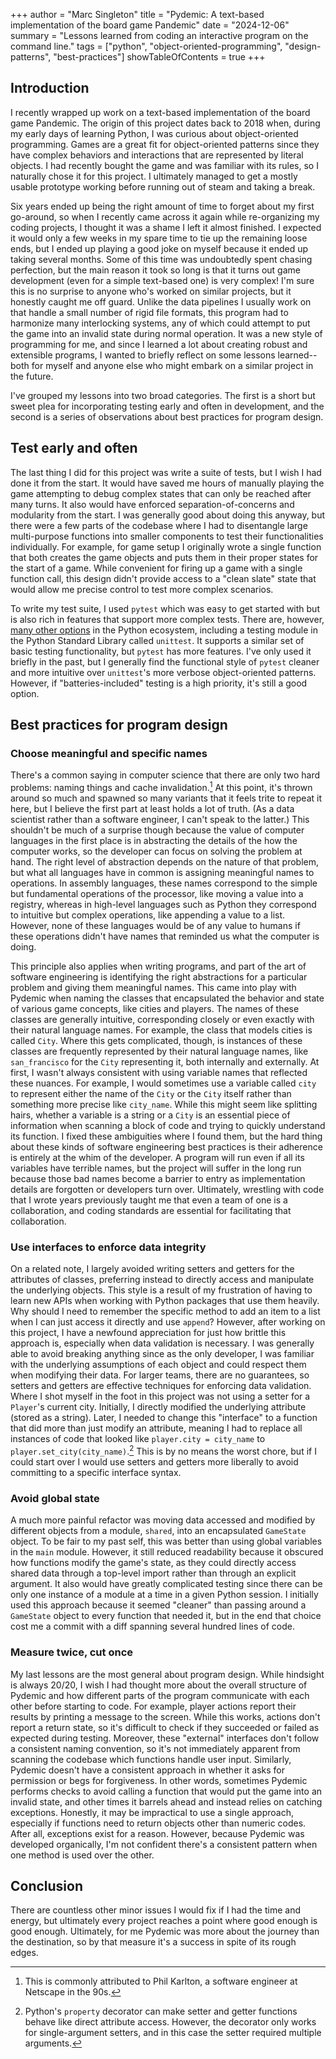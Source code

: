 +++
author = "Marc Singleton"
title = "Pydemic: A text-based implementation of the board game Pandemic"
date = "2024-12-06"
summary = "Lessons learned from coding an interactive program on the command line."
tags = ["python", "object-oriented-programming", "design-patterns", "best-practices"]
showTableOfContents = true
+++

## Introduction
I recently wrapped up work on a text-based implementation of the board game Pandemic. The origin of this project dates back to 2018 when, during my early days of learning Python, I was curious about object-oriented programming. Games are a great fit for object-oriented patterns since they have complex behaviors and interactions that are represented by literal objects. I had recently bought the game and was familiar with its rules, so I naturally chose it for this project. I ultimately managed to get a mostly usable prototype working before running out of steam and taking a break.

Six years ended up being the right amount of time to forget about my first go-around, so when I recently came across it again while re-organizing my coding projects, I thought it was a shame I left it almost finished. I expected it would only a few weeks in my spare time to tie up the remaining loose ends, but I ended up playing a good joke on myself because it ended up taking several months. Some of this time was undoubtedly spent chasing perfection, but the main reason it took so long is that it turns out game development (even for a simple text-based one) is very complex! I'm sure this is no surprise to anyone who's worked on similar projects, but it honestly caught me off guard. Unlike the data pipelines I usually work on that handle a small number of rigid file formats, this program had to harmonize many interlocking systems, any of which could attempt to put the game into an invalid state during normal operation. It was a new style of programming for me, and since I learned a lot about creating robust and extensible programs, I wanted to briefly reflect on some lessons learned--both for myself and anyone else who might embark on a similar project in the future.

I've grouped my lessons into two broad categories. The first is a short but sweet plea for incorporating testing early and often in development, and the second is a series of observations about best practices for program design.

## Test early and often
The last thing I did for this project was write a suite of tests, but I wish I had done it from the start. It would have saved me hours of manually playing the game attempting to debug complex states that can only be reached after many turns. It also would have enforced separation-of-concerns and modularity from the start. I was generally good about doing this anyway, but there were a few parts of the codebase where I had to disentangle large multi-purpose functions into smaller components to test their functionalities individually. For example, for game setup I originally wrote a single function that both creates the game objects and puts them in their proper states for the start of a game. While convenient for firing up a game with a single function call, this design didn't provide access to a "clean slate" state that would allow me precise control to test more complex scenarios.

To write my test suite, I used `pytest` which was easy to get started with but is also rich in features that support more complex tests. There are, however, [many other options](https://wiki.python.org/moin/PythonTestingToolsTaxonomy) in the Python ecosystem, including a testing module in the Python Standard Library called `unittest`. It supports a similar set of basic testing functionality, but `pytest` has more features. I've only used it briefly in the past, but I generally find the functional style of `pytest` cleaner and more intuitive over `unittest`'s more verbose object-oriented patterns. However, if "batteries-included" testing is a high priority, it's still a good option.

## Best practices for program design

### Choose meaningful and specific names
There's a common saying in computer science that there are only two hard problems: naming things and cache invalidation.[^1] At this point, it's thrown around so much and spawned so many variants that it feels trite to repeat it here, but I believe the first part at least holds a lot of truth. (As a data scientist rather than a software engineer, I can't speak to the latter.) This shouldn't be much of a surprise though because the value of computer languages in the first place is in abstracting the details of the how the computer works, so the developer can focus on solving the problem at hand. The right level of abstraction depends on the nature of that problem, but what all languages have in common is assigning meaningful names to operations. In assembly languages, these names correspond to the simple but fundamental operations of the processor, like moving a value into a registry, whereas in high-level languages such as Python they correspond to intuitive but complex operations, like appending a value to a list. However, none of these languages would be of any value to humans if these operations didn't have names that reminded us what the computer is doing.

[^1]: This is commonly attributed to Phil Karlton, a software engineer at Netscape in the 90s.

This principle also applies when writing programs, and part of the art of software engineering is identifying the right abstractions for a particular problem and giving them meaningful names. This came into play with Pydemic when naming the classes that encapsulated the behavior and state of various game concepts, like cities and players. The names of these classes are generally intuitive, corresponding closely or even exactly with their natural language names. For example, the class that models cities is called `City`. Where this gets complicated, though, is instances of these classes are frequently represented by their natural language names, like `san_francisco` for the `City` representing it, both internally and externally. At first, I wasn't always consistent with using variable names that reflected these nuances. For example, I would sometimes use a variable called `city` to represent either the name of the `City` or the `City` itself rather than something more precise like `city_name`. While this might seem like splitting hairs, whether a variable is a string or a `City` is an essential piece of information when scanning a block of code and trying to quickly understand its function. I fixed these ambiguities where I found them, but the hard thing about these kinds of software engineering best practices is their adherence is entirely at the whim of the developer. A program will run even if all its variables have terrible names, but the project will suffer in the long run because those bad names become a barrier to entry as implementation details are forgotten or developers turn over. Ultimately, wrestling with code that I wrote years previously taught me that even a team of one is a collaboration, and coding standards are essential for facilitating that collaboration.

### Use interfaces to enforce data integrity
On a related note, I largely avoided writing setters and getters for the attributes of classes, preferring instead to directly access and manipulate the underlying objects. This style is a result of my frustration of having to learn new APIs when working with Python packages that use them heavily. Why should I need to remember the specific method to add an item to a list when I can just access it directly and use `append`? However, after working on this project, I have a newfound appreciation for just how brittle this approach is, especially when data validation is necessary. I was generally able to avoid breaking anything since as the only developer, I was familiar with the underlying assumptions of each object and could respect them when modifying their data. For larger teams, there are no guarantees, so setters and getters are effective techniques for enforcing data validation. Where I shot myself in the foot in this project was not using a setter for a `Player`'s current city. Initially, I directly modified the underlying attribute (stored as a string). Later, I needed to change this "interface" to a function that did more than just modify an attribute, meaning I had to replace all instances of code that looked like `player.city = city_name` to `player.set_city(city_name)`.[^2] This is by no means the worst chore, but if I could start over I would use setters and getters more liberally to avoid committing to a specific interface syntax.

[^2]: Python's `property` decorator can make setter and getter functions behave like direct attribute access. However, the decorator only works for single-argument setters, and in this case the setter required multiple arguments.

### Avoid global state
A much more painful refactor was moving data accessed and modified by different objects from a module, `shared`, into an encapsulated `GameState` object. To be fair to my past self, this was better than using global variables in the `main` module. However, it still reduced readability because it obscured how functions modify the game's state, as they could directly access shared data through a top-level import rather than through an explicit argument. It also would have greatly complicated testing since there can be only one instance of a module at a time in a given Python session. I initially used this approach because it seemed "cleaner" than passing around a `GameState` object to every function that needed it, but in the end that choice cost me a commit with a diff spanning several hundred lines of code.

### Measure twice, cut once
My last lessons are the most general about program design. While hindsight is always 20/20, I wish I had thought more about the overall structure of Pydemic and how different parts of the program communicate with each other before starting to code. For example, player actions report their results by printing a message to the screen. While this works, actions don't report a return state, so it's difficult to check if they succeeded or failed as expected during testing. Moreover, these "external" interfaces don't follow a consistent naming convention, so it's not immediately apparent from scanning the codebase which functions handle user input. Similarly, Pydemic doesn't have a consistent approach in whether it asks for permission or begs for forgiveness. In other words, sometimes Pydemic performs checks to avoid calling a function that would put the game into an invalid state, and other times it barrels ahead and instead relies on catching exceptions. Honestly, it may be impractical to use a single approach, especially if functions need to return objects other than numeric codes. After all, exceptions exist for a reason. However, because Pydemic was developed organically, I'm not confident there's a consistent pattern when one method is used over the other.

## Conclusion
There are countless other minor issues I would fix if I had the time and energy, but ultimately every project reaches a point where good enough is good enough. Ultimately, for me Pydemic was more about the journey than the destination, so by that measure it's a success in spite of its rough edges.
